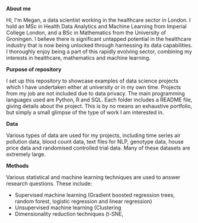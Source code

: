 **About me**

Hi, I'm Megan, a data scientist working in the healthcare sector in London. I hold an MSc in Health Data Analytics and Machine Learning from Imperial College London, and a BSc in Mathematics from the University of Groningen. I believe there is significant untapped potential in the healthcare industry that is now being unlocked through harnessing its data capabilities. I thoroughly enjoy being a part of this rapidly evolving sector, combining my interests in healthcare, mathematics and machine learning.

**Purpose of repository**

I set up this repository to showcase examples of data science projects which I have undertaken either at university or in my own time. Projects from my job are not included due to data privacy. The main programming languages used are Python, R and SQL. Each folder includes a README file, giving details about the project. This is by no means an exhaustive portfolio, but simply a small glimpse of the type of work I am interested in.

**Data**

Various types of data are used for my projects, including time series air pollution data, blood count data, text files for NLP, genotype data, house price data and randomised controlled trial data.
Many of these datasets are extremely large. 

**Methods**

Various statistical and machine learning techniques are used to answer research questions. These include:
- Supervised machine learning (Gradient boosted regression trees, random forest, logistic regression and linear regression)
- Unsupervised machine learning (Clustering
- Dimensionality reduction techniques (t-SNE, 
